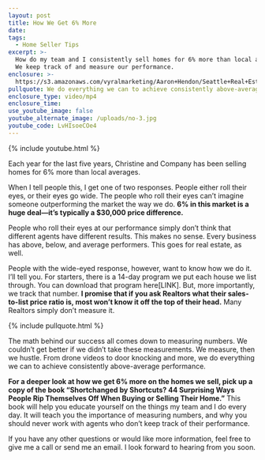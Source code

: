 ```yaml
---
layout: post
title: How We Get 6% More
date:
tags:
  - Home Seller Tips
excerpt: >-
  How do my team and I consistently sell homes for 6% more than local averages?
  We keep track of and measure our performance.
enclosure: >-
  https://s3.amazonaws.com/vyralmarketing/Aaron+Hendon/Seattle+Real+Estate+Agent-+How+We+Get+6%2525+More.mp4
pullquote: We do everything we can to achieve consistently above-average performance.
enclosure_type: video/mp4
enclosure_time:
use_youtube_image: false
youtube_alternate_image: /uploads/no-3.jpg
youtube_code: LvHIsoeCOe4
---
```



{% include youtube.html %}

Each year for the last five years, Christine and Company has been selling homes for 6% more than local averages.

When I tell people this, I get one of two responses. People either roll their eyes, or their eyes go wide. The people who roll their eyes can’t imagine someone outperforming the market the way we do. **6% in this market is a huge deal—it’s typically a $30,000 price difference.**

People who roll their eyes at our performance simply don’t think that different agents have different results. This makes no sense. Every business has above, below, and average performers. This goes for real estate, as well.

People with the wide-eyed response, however, want to know how we do it. I’ll tell you. For starters, there is a 14-day program we put each house we list through. You can download that program here[LINK]. But, more importantly, we track that number. **I promise that if you ask Realtors what their sales-to-list price ratio is, most won’t know it off the top of their head.** Many Realtors simply don’t measure it.

{% include pullquote.html %}

The math behind our success all comes down to measuring numbers. We couldn’t get better if we didn’t take these measurements. We measure, then we hustle. From drone videos to door knocking and more, we do everything we can to achieve consistently above-average performance.

**For a deeper look at how we get 6% more on the homes we sell, pick up a copy of the book “Shortchanged by Shortcuts? 44 Surprising Ways People Rip Themselves Off When Buying or Selling Their Home.”** This book will help you educate yourself on the things my team and I do every day. It will teach you the importance of measuring numbers, and why you should never work with agents who don’t keep track of their performance.

If you have any other questions or would like more information, feel free to give me a call or send me an email. I look forward to hearing from you soon.